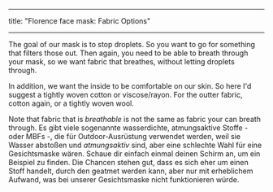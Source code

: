 - - -
title: "Florence face mask: Fabric Options"
- - -

The goal of our mask is to stop droplets. So you want to go for something that filters those out. Then again, you need to be able to breath through your mask, so we want fabric that breathes, without letting droplets through.

In addition, we want the inside to be comfortable on our skin. So here I'd suggest a tightly woven cotton or viscose/rayon. For the outter fabric, cotton again, or a tightly woven wool.

<Note>

Note that fabric that is _breathable_ is not the same as fabric your can breath through.
Es gibt viele sogenannte wasserdichte, atmungsaktive Stoffe - oder MBFs -, die für Outdoor-Ausrüstung verwendet werden, weil sie Wasser abstoßen und _atmungsaktiv_ sind, aber eine schlechte Wahl für eine Gesichtsmaske wären.
Schaue dir einfach einmal deinen Schirm an, um ein Beispiel zu finden. Die Chancen stehen gut, dass es sich eher um einen Stoff handelt, durch den geatmet werden kann, aber nur mit erheblichem Aufwand, was bei unserer Gesichtsmaske nicht funktionieren würde.

</Note>
